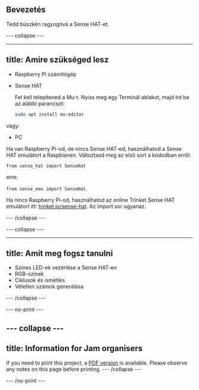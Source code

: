 ## Bevezetés

Tedd büszkén ragyogóvá a Sense HAT-et.

\--- collapse \---

* * *

## title: Amire szükséged lesz

- Raspberry Pi számítógép
- Sense HAT
    
    Fel kell telepítened a Mu-t. Nyiss meg egy Terminál ablakot, majd írd be az alábbi parancsot:
    
    ```bash
    sudo apt install mu-editor
    ```

vagy:

- PC

Ha van Raspberry Pi-od, de nincs Sense HAT-ed, használhatod a Sense HAT emulátort a Raspbianen. Változtasd meg az első sort a kódodban erről:

`from sense_hat import SenseHat`

erre:

`from sense_emu import SenseHat`.

Ha nincs Raspberry Pi-od, használhatod az online Trinket Sense HAT emulátort itt: [trinket.io/sense-hat](https://trinket.io/sense-hat). Az import sor ugyanaz.

\--- /collapse \---

\--- collapse \---

* * *

## title: Amit meg fogsz tanulni

- Színes LED-ek vezérlése a Sense HAT-en
- RGB-színek
- Ciklusok és ismétlés
- Véletlen számok generálása

\--- /collapse \---

\--- no-print \---

## \--- collapse \---

## title: Information for Jam organisers

If you need to print this project, a [PDF version](https://github.com/raspberrypilearning/jam-worksheets/raw/master/pdf/Sense-HAT-Random-Sparkles.pdf) is available. Please observe any notes on this page before printing. \--- /collapse \---

\--- /no-print \---